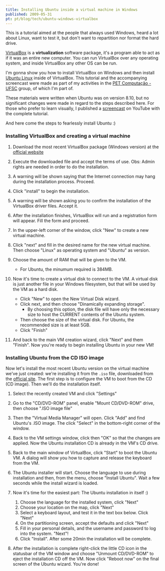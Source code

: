 ```yaml
---
title: Installing Ubuntu inside a virtual machine in Windows
published: 2009-05-31
pt: pt/blog/tech/ubuntu-windows-virtualbox
---
```


This is a tutorial aimed at the people that always used Windows, heard a lot about Linux,
want to test it, but don't want to repartition nor format the hard drive.

[VirtualBox][1] is a **virtualization** software package, it's a program able to act as if it was an entire new computer.
You can run VirtualBox over any operating system, and inside VirtualBox any other OS can be run.

I'm gonna show you how to install VirtualBox on Windows and then install [Ubuntu Linux][2] inside of VirtualBox.
This tutorial and the accompanying screencast were made as part of my activities in the [PET Computação - UFSC][3] group,
of which I'm part of.

These materials were written when Ubuntu was on version 8.10, but no significant changes were made in regard to the steps described here.
For those who prefer to learn visually, I published a [screencast][4] on YouTube with the complete tutorial.

And here come the steps to fearlessly install Ubuntu :)

[1]: <http://www.virtualbox.org/>
[2]: <http://www.ubuntu.com/>
[3]: <http://pet.inf.ufsc.br>
[4]: <http://www.youtube.com/watch?v=wUln3JuE7iU>


### Installing VirtualBox and creating a virtual machine

  1. Download the most recent VirtualBox package (Windows version) at the [official website][5]

  2. Execute the downloaded file and accept the terms of use. Obs: Admin rights are needed in order to do the installation.

  3. A warning will be shown saying that the Internet connection may hang during the installation process. Proceed.

  4. Click "install" to begin the installation.

  5. A warning will be shown asking you to confirm the installation of the VirtualBox driver files. Accept it.

  6. After the installation finishes, VirtualBox will run and a registration form will appear. Fill the form and proceed.

  7. In the upper-left corner of the window, click "New" to create a new virtual machine.

  8. Click "next" and fill in the desired name for the new virtual machine. Then choose "Linux" as operating system and "Ubuntu" as version.

  9. Choose the amount of RAM that will be given to the VM.
       + For Ubuntu, the minumum required is 384MB.

  10. Now it's time to create a virtual disk to connect to the VM.
      A virtual disk is just another file in your Windows filesystem, but that will be used by the VM as a hard disk.
        + Click "New" to open the New Virtual Disk wizard.
        + Click next, and then choose "Dinamically expanding storage".
            - By choosing this option, the disk file will have only the necessary size to host the CURRENT contents of the Ubuntu system.
        + Then choose the size of the virtual disk. For Ubuntu, the recommended size is at least 5GB.
        + Click "Finish"

  11. And back to the main VM creation wizard, click "Next" and them "Finish". Now you're ready to begin installing Ubuntu in your new VM!

[5]: <http://www.virtualbox.org/>


### Installing Ubuntu from the CD ISO image

Now let's install the most recent Ubuntu version on the virtual machine we've just created:
we're installing it from the `.iso` file, downloaded from the [official site][6].
The first step is to configure the VM to boot from the CD (CD image).
Then we'll do the installation itself.

  1. Select the recently created VM and click "Settings"

  2. Go to the "CD/DVD-ROM" panel, enable "Mount CD/DVD-ROM" drive, then choose ".ISO image file"

  3. Then the "Virtual Media Manager" will open.
     Click "Add" and find Ubuntu's .ISO image. The click "Select" in the bottom-right corner of the window.

  4. Back to the VM settings window, click then "OK" so that the changes are applied.
     Now the Ubuntu installation CD is already in the VM's CD drive.

  5. Back to the main window of VirtualBox, click "Start" to boot the Ubuntu VM.
     A dialog will show you how to capture and release the keyboard from the VM.

  6. The Ubuntu installer will start.
     Choose the language to use during installation and then, from the menu, choose "Install Ubuntu".
     Wait a few seconds while the install wizard is loaded.

  7. Now it's time for the easiest part: The Ubuntu installation in itself :)
       1. Choose the language for the installed system, click "Next"
       2. Choose your location on the map, click "Next"
       3. Select a keyboard layout, and test it in the text box below. Click "Next"
       4. On the partitioning screen, accept the defaults and click "Next"
       5. Fill in your personal details, and the username and password to log into the system. "Next"!
       6. Click "Install". After some 20min the installation will be complete.

  8. After the installation is complete right-click the little CD icon
     in the statusbar of the VM window and choose "Unmount CD/DVD-ROM" to eject the installation CD off the VM.
     Now click "Reboot now" on the final screen of the Ubuntu wizard. You're done!

[6]: <http://www.ubuntu.com/>
